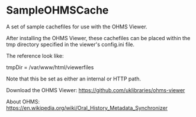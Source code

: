 # SampleOHMSCache
A set of sample cachefiles for use with the OHMS Viewer.

After installing the OHMS Viewer, these cachefiles can be placed within the tmp directory specified in the viewer's config.ini file.

The reference look like:

tmpDir = /var/www/html/viewerfiles

Note that this be set as either an internal or HTTP path.


Download the OHMS Viewer: https://github.com/uklibraries/ohms-viewer

About OHMS: https://en.wikipedia.org/wiki/Oral_History_Metadata_Synchronizer

